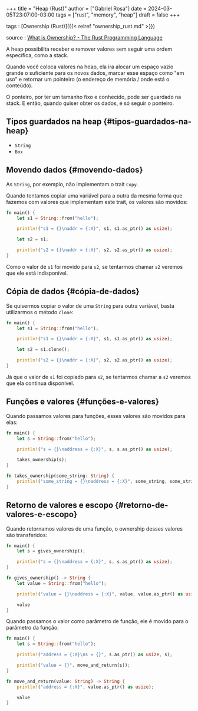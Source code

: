+++
title = "Heap (Rust)"
author = ["Gabriel Rosa"]
date = 2024-03-05T23:07:00-03:00
tags = ["rust", "memory", "heap"]
draft = false
+++

tags
: [Ownership (Rust)]({{< relref "ownership_rust.md" >}})

source
: [What is Ownership? - The Rust Programming Language](https://doc.rust-lang.org/book/ch04-01-what-is-ownership.html)

A heap possibilita receber e remover valores sem seguir uma ordem específica, como a stack.

Quando você coloca valores na heap, ela ira alocar um espaço vazio grande o suficiente para os novos dados, marcar esse espaço como "em uso" e retornar um pointeiro (o endereço de memória / onde está o conteúdo).

O ponteiro, por ter um tamanho fixo e conhecido, pode ser guardado na stack. E então, quando quiser obter os dados, é só seguir o ponteiro.


## Tipos guardados na heap {#tipos-guardados-na-heap}

-   `String`
-   `Box`


## Movendo dados {#movendo-dados}

As `String`, por exemplo, não implementam o trait `Copy`.

Quando tentamos copiar uma variável para a outra da mesma forma que fazemos com valores que implementam este trait, os valores são movidos:

```rust
fn main() {
    let s1 = String::from("hello");

    println!("s1 = {}\naddr = {:X}", s1, s1.as_ptr() as usize);

    let s2 = s1;

    println!("s2 = {}\naddr = {:X}", s2, s2.as_ptr() as usize);
}
```

Como o valor de `s1` foi movido para `s2`, se tentarmos chamar `s2` veremos que ele está indisponível.


## Cópia de dados {#cópia-de-dados}

Se quisermos copiar o valor de uma `String` para outra variável, basta utilizarmos o método `clone`:

```rust
fn main() {
    let s1 = String::from("hello");

    println!("s1 = {}\naddr = {:X}", s1, s1.as_ptr() as usize);

    let s2 = s1.clone();

    println!("s2 = {}\naddr = {:X}", s2, s2.as_ptr() as usize);
}
```

Já que o valor de `s1` foi copiado para `s2`, se tentarmos chamar a `s2` veremos que ela continua disponível.


## Funções e valores {#funções-e-valores}

Quando passamos valores para funções, esses valores são movidos para elas:

```rust
fn main() {
    let s = String::from("hello");

    println!("s = {}\naddress = {:X}", s, s.as_ptr() as usize);

    takes_ownership(s);
}

fn takes_ownership(some_string: String) {
    println!("some_string = {}\naddress = {:X}", some_string, some_string.as_ptr() as usize);
}
```


## Retorno de valores e escopo {#retorno-de-valores-e-escopo}

Quando retornamos valores de uma função, o ownership desses valores são transferidos:

```rust
fn main() {
    let s = gives_ownership();

    println!("s = {}\naddress = {:X}", s, s.as_ptr() as usize);
}

fn gives_ownership() -> String {
    let value = String::from("hello");

    println!("value = {}\naddress = {:X}", value, value.as_ptr() as usize);

    value
}
```

Quando passamos o valor como parâmetro de função, ele é movido para o parâmetro da função:

```rust
fn main() {
    let s = String::from("hello");

    println!("address = {:X}\ns = {}", s.as_ptr() as usize, s);

    println!("value = {}", move_and_return(s));
}

fn move_and_return(value: String) -> String {
    println!("address = {:X}", value.as_ptr() as usize);

    value
}
```

